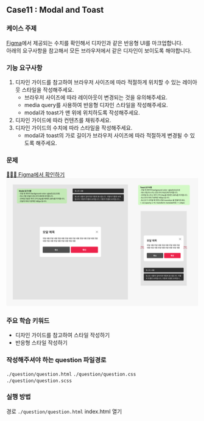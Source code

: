 ## Case11 : Modal and Toast

### 케이스 주제

[Figma](https://www.figma.com/file/9FXkniEMPgZKtJY4GwP60z/SecretCode?node-id=55%3A2)에서 제공되는 수치를 확인해서 디자인과 같은 반응형 UI를 마크업합니다.<br>
아래의 요구사항을 참고해서 모든 브라우저에서 같은 디자인이 보이도록 해야합니다.

### 기능 요구사항

1. 디자인 가이드를 참고하여 브라우저 사이즈에 따라 적절하게 위치할 수 있는 레이아웃 스타일을 작성해주세요.
   - 브라우저 사이즈에 따라 레이아웃이 변경되는 것을 유의해주세요.
   - media query를 사용하여 반응형 디자인 스타일을 작성해주세요.
   - modal과 toast가 맨 위에 위치하도록 작성해주세요.
2. 디자인 가이드에 따라 컨텐츠를 채워주세요.
3. 디자인 가이드의 수치에 따라 스타일을 작성해주세요.
   - modal과 toast의 가로 길이가 브라우저 사이즈에 따라 적절하게 변경될 수 있도록 해주세요.

### 문제

[👩🏻‍🎨 Figma에서 확인하기](https://www.figma.com/file/9FXkniEMPgZKtJY4GwP60z/SecretCode?node-id=55%3A2)<br>
![example](./example.png)

### 주요 학습 키워드

- 디자인 가이드를 참고하여 스타일 작성하기
- 반응형 스타일 작성하기

### 작성해주셔야 하는 question 파일경로

`./question/question.html`
`./question/question.css`
`./question/question.scss`

### 실행 방법

경로
`./question/question.html`
index.html 열기
